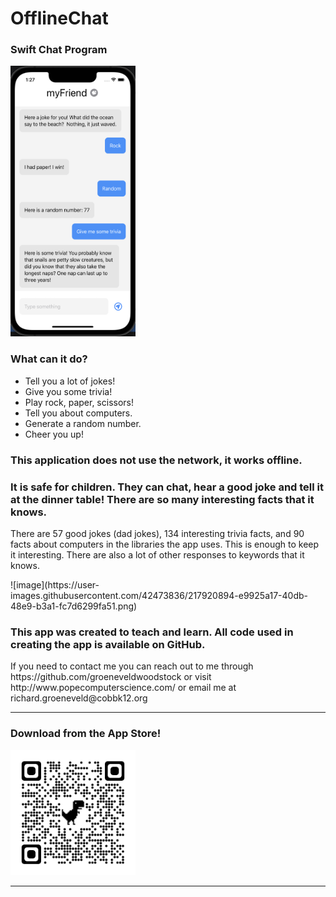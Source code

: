 # OfflineChat
<h3>
Swift Chat Program
</h3>
<img src="https://github.com/groeneveldwoodstock/OfflineChat/blob/main/iphonevert.png" alt="Screen Shot" style="width:200px;">
<h3>
What can it do? 
</h3>
<ul>
  <li>Tell you a lot of jokes!</li>
  <li>Give you some trivia!</li>
  <li>Play rock, paper, scissors!</li>
  <li>Tell you about computers.</li>
  <li>Generate a random number.</li>
  <li>Cheer you up!</li>
</ul>
<h3>
This application does not use the network, it works offline.
</h3>
<h3>
It is safe for children. They can chat, hear a good joke and tell it at the dinner table!
There are so many interesting facts that it knows.
</h3>
<p>There are 57 good jokes (dad jokes), 134 interesting trivia facts, and 90 facts about computers in the libraries the app uses. This is enough to keep it interesting. There are also a lot of other responses to keywords that it knows.</p>
![image](https://user-images.githubusercontent.com/42473836/217920894-e9925a17-40db-48e9-b3a1-fc7d6299fa51.png)
</p>
<h3>
This app was created to teach and learn. All code used in creating the app is available on GitHub.
</h3>
<p>If you need to contact me you can reach out to me through https://github.com/groeneveldwoodstock or visit http://www.popecomputerscience.com/ or email me at richard.groeneveld@cobbk12.org 
</p>
<hr>
</p>
<h3>Download from the App Store!</h3>
<img src="https://github.com/groeneveldwoodstock/RockPaperScissors/blob/main/AppStoreRPS.png" alt="Screen Shot" style="width:200px;">
<hr>
<p>

